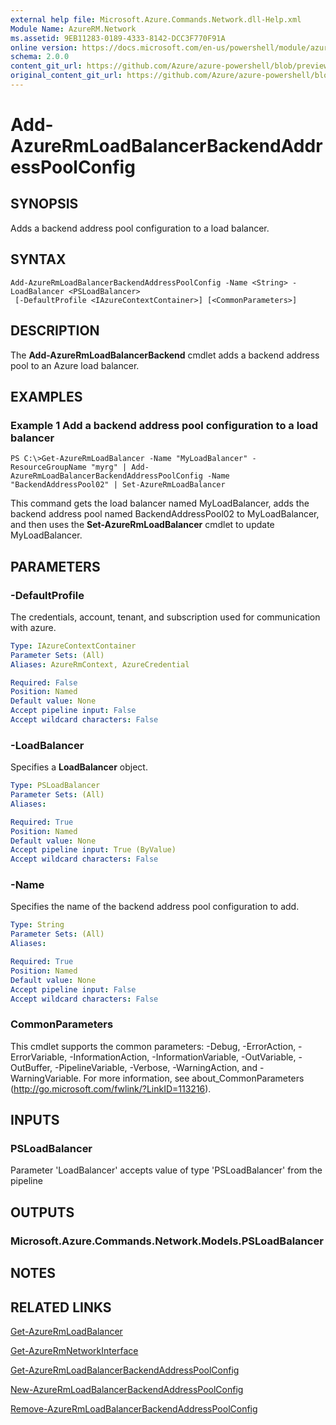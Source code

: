 ```yaml
---
external help file: Microsoft.Azure.Commands.Network.dll-Help.xml
Module Name: AzureRM.Network
ms.assetid: 9EB11283-0189-4333-8142-DCC3F770F91A
online version: https://docs.microsoft.com/en-us/powershell/module/azurerm.network/add-azurermloadbalancerbackendaddresspoolconfig
schema: 2.0.0
content_git_url: https://github.com/Azure/azure-powershell/blob/preview/src/ResourceManager/Network/Commands.Network/help/Add-AzureRmLoadBalancerBackendAddressPoolConfig.md
original_content_git_url: https://github.com/Azure/azure-powershell/blob/preview/src/ResourceManager/Network/Commands.Network/help/Add-AzureRmLoadBalancerBackendAddressPoolConfig.md
---
```


# Add-AzureRmLoadBalancerBackendAddressPoolConfig

## SYNOPSIS
Adds a backend address pool configuration to a load balancer.

## SYNTAX

```
Add-AzureRmLoadBalancerBackendAddressPoolConfig -Name <String> -LoadBalancer <PSLoadBalancer>
 [-DefaultProfile <IAzureContextContainer>] [<CommonParameters>]
```

## DESCRIPTION
The **Add-AzureRmLoadBalancerBackend** cmdlet adds a backend address pool to an Azure load balancer.

## EXAMPLES

### Example 1 Add a backend address pool configuration to a load balancer
```
PS C:\>Get-AzureRmLoadBalancer -Name "MyLoadBalancer" -ResourceGroupName "myrg" | Add-AzureRmLoadBalancerBackendAddressPoolConfig -Name "BackendAddressPool02" | Set-AzureRmLoadBalancer
```

This command gets the load balancer named MyLoadBalancer, adds the backend address pool named BackendAddressPool02 to MyLoadBalancer, and then uses the **Set-AzureRmLoadBalancer** cmdlet to update MyLoadBalancer.

## PARAMETERS

### -DefaultProfile
The credentials, account, tenant, and subscription used for communication with azure.

```yaml
Type: IAzureContextContainer
Parameter Sets: (All)
Aliases: AzureRmContext, AzureCredential

Required: False
Position: Named
Default value: None
Accept pipeline input: False
Accept wildcard characters: False
```

### -LoadBalancer
Specifies a **LoadBalancer** object.

```yaml
Type: PSLoadBalancer
Parameter Sets: (All)
Aliases: 

Required: True
Position: Named
Default value: None
Accept pipeline input: True (ByValue)
Accept wildcard characters: False
```

### -Name
Specifies the name of the backend address pool configuration to add.

```yaml
Type: String
Parameter Sets: (All)
Aliases: 

Required: True
Position: Named
Default value: None
Accept pipeline input: False
Accept wildcard characters: False
```

### CommonParameters
This cmdlet supports the common parameters: -Debug, -ErrorAction, -ErrorVariable, -InformationAction, -InformationVariable, -OutVariable, -OutBuffer, -PipelineVariable, -Verbose, -WarningAction, and -WarningVariable. For more information, see about_CommonParameters (http://go.microsoft.com/fwlink/?LinkID=113216).

## INPUTS

### PSLoadBalancer
Parameter 'LoadBalancer' accepts value of type 'PSLoadBalancer' from the pipeline

## OUTPUTS

### Microsoft.Azure.Commands.Network.Models.PSLoadBalancer

## NOTES

## RELATED LINKS

[Get-AzureRmLoadBalancer](./Get-AzureRmLoadBalancer.md)

[Get-AzureRmNetworkInterface](./Get-AzureRmNetworkInterface.md)

[Get-AzureRmLoadBalancerBackendAddressPoolConfig](./Get-AzureRmLoadBalancerBackendAddressPoolConfig.md)

[New-AzureRmLoadBalancerBackendAddressPoolConfig](./New-AzureRmLoadBalancerBackendAddressPoolConfig.md)

[Remove-AzureRmLoadBalancerBackendAddressPoolConfig](./Remove-AzureRmLoadBalancerBackendAddressPoolConfig.md)


